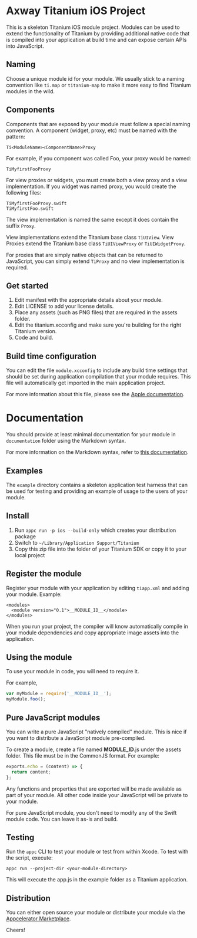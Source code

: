 # Axway Titanium iOS Project

This is a skeleton Titanium iOS module project. Modules can be used to extend 
the functionality of Titanium by providing additional native code that is compiled 
into your application at build time and can expose certain APIs into JavaScript.

## Naming

Choose a unique module id for your module. We usually stick to a naming convention 
like `ti.map` or `titanium-map` to make it more easy to find Titanium modules in the wild.


## Components

Components that are exposed by your module must follow a special naming convention.
A component (widget, proxy, etc) must be named with the pattern:

```
Ti<ModuleName><ComponentName>Proxy
```

For example, if you component was called Foo, your proxy would be named:

```
TiMyfirstFooProxy
```

For view proxies or widgets, you must create both a view proxy and a view implementation.
If you widget was named proxy, you would create the following files:

```
TiMyfirstFooProxy.swift
TiMyfirstFoo.swift
```

The view implementation is named the same except it does contain the suffix `Proxy`.

View implementations extend the Titanium base class `TiUIView`. View Proxies extend the
Titanium base class `TiUIViewProxy` or `TiUIWidgetProxy`.

For proxies that are simply native objects that can be returned to JavaScript, you can
simply extend `TiProxy` and no view implementation is required.

## Get started

1. Edit manifest with the appropriate details about your module.
2. Edit LICENSE to add your license details.
3. Place any assets (such as PNG files) that are required in the assets folder.
4. Edit the titanium.xcconfig and make sure you're building for the right Titanium version.
5. Code and build.

## Build time configuration

You can edit the file `module.xcconfig` to include any build time settings that should be
set during application compilation that your module requires. This file will automatically get imported 
in the main application project.

For more information about this file, please see the [Apple documentation](https://developer.apple.com/library/content/featuredarticles/XcodeConcepts/Concept-Build_Settings.html).

# Documentation

You should provide at least minimal documentation for your module in `documentation` folder using the 
Markdown syntax.

For more information on the Markdown syntax, refer to [this documentation](https://github.com/adam-p/markdown-here/wiki/Markdown-Cheatsheet).

## Examples

The `example` directory contains a skeleton application test harness that can be
used for testing and providing an example of usage to the users of your module.

## Install

1. Run `appc run -p ios --build-only` which creates your distribution package
2. Switch to `~/Library/Application Support/Titanium`
3. Copy this zip file into the folder of your Titanium SDK or copy it to your local project

## Register the module

Register your module with your application by editing `tiapp.xml` and adding your module.
Example:

```
<modules>
  <module version="0.1">__MODULE_ID__</module>
</modules>
```

When you run your project, the compiler will know automatically compile in your module
dependencies and copy appropriate image assets into the application.

## Using the module

To use your module in code, you will need to require it.

For example,

```js
var myModule = require('__MODULE_ID__');
myModule.foo();
```

## Pure JavaScript modules

You can write a pure JavaScript "natively compiled" module. This is nice if you
want to distribute a JavaScript module pre-compiled.

To create a module, create a file named __MODULE_ID__.js under the assets folder.
This file must be in the CommonJS format. For example:

```js
exports.echo = (content) => {
  return content;
};
```

Any functions and properties that are exported will be made available as part of your
module. All other code inside your JavaScript will be private to your module.

For pure JavaScript module, you don't need to modify any of the Swift module code. You
can leave it as-is and build.

## Testing

Run the `appc` CLI to test your module or test from within Xcode.
To test with the script, execute:

```
appc run --project-dir <your-module-directory>
```

This will execute the app.js in the example folder as a Titanium application.

## Distribution

You can either open source your module or distribute your module via the [Appcelerator Marketplace](https://marketplace.appcelerator.com).

Cheers!
